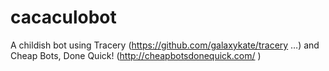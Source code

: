 # cacaculobot
A childish bot using Tracery (https://github.com/galaxykate/tracery …) and Cheap Bots, Done Quick! (http://cheapbotsdonequick.com/ )

